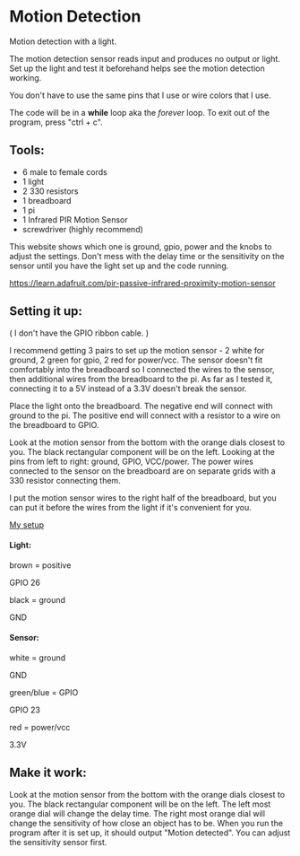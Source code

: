 # Motion Detection
Motion detection with a light.

The motion detection sensor reads input and produces no output or light. Set up the light and test it beforehand helps see the motion detection working.

You don't have to use the same pins that I use or wire colors that I use.

The code will be in a <b>while</b> loop aka the <i>forever</i> loop. To exit out of the program, press "ctrl + c".


## Tools:
* 6 male to female cords
* 1 light
* 2 330 resistors
* 1 breadboard
* 1 pi
* 1 Infrared PIR Motion Sensor
* screwdriver (highly recommend)

This website shows which one is ground, gpio, power and the knobs to adjust the settings. Don't mess with the delay time or the sensitivity on the sensor until you have the light set up and the code running.

https://learn.adafruit.com/pir-passive-infrared-proximity-motion-sensor

## Setting it up:
( I don't have the GPIO ribbon cable. )

I recommend getting 3 pairs to set up the motion sensor - 2 white for ground, 2 green for gpio, 2 red for power/vcc. The sensor doesn't fit comfortably into the breadboard so I connected the wires to the sensor, then additional wires from the breadboard to the pi. As far as I tested it, connecting it to a 5V instead of a 3.3V doesn't break the sensor.

Place the light onto the breadboard. The negative end will connect with ground to the pi. The positive end will connect with a resistor to a wire on the breadboard to GPIO.

Look at the motion sensor from the bottom with the orange dials closest to you. The black rectangular component will be on the left. Looking at the pins from left to right: ground, GPIO, VCC/power. The power wires connected to the sensor on the breadboard are on separate grids with a 330 resistor connecting them.

I put the motion sensor wires to the right half of the breadboard, but you can put it before the wires from the light if it's convenient for you.

[My setup](https://user-images.githubusercontent.com/100165896/163053344-796b186e-7fbe-48e0-b3fb-cb87cebf7ca4.jpeg)

#### Light:

brown = positive

  GPIO 26
  
black = ground

  GND

#### Sensor:

white = ground

  GND
  
green/blue = GPIO

  GPIO 23
  
red = power/vcc

  3.3V


## Make it work:

Look at the motion sensor from the bottom with the orange dials closest to you. The black rectangular component will be on the left. The left most orange dial will change the delay time. The right most orange dial will change the sensitivity of how close an object has to be. When you run the program after it is set up, it should output "Motion detected". You can adjust the sensitivity sensor first.
